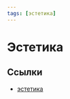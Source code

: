 ```yaml
---
tags: [эстетика]
---
```

# Эстетика

## Ссылки

* [эстетика](https://ru.wikipedia.org/wiki/%D0%AD%D1%81%D1%82%D0%B5%D1%82%D0%B8%D0%BA%D0%B0 "Эстетика")
